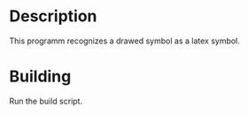 # Description
This programm recognizes a drawed symbol as a latex symbol.

# Building
Run the build script.